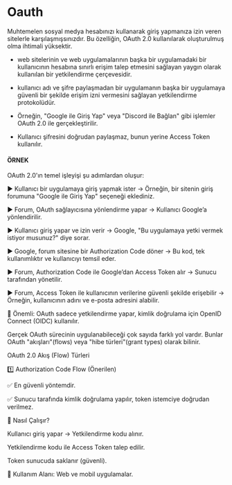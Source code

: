 # Oauth
Muhtemelen sosyal medya hesabınızı kullanarak giriş yapmanıza izin veren sitelerle karşılaşmışsınızdır. Bu özelliğin,  OAuth 2.0  kullanılarak oluşturulmuş olma ihtimali yüksektir.

* web sitelerinin ve web uygulamalarının başka bir uygulamadaki bir kullanıcının hesabına sınırlı erişim talep etmesini sağlayan yaygın olarak kullanılan bir yetkilendirme çerçevesidir. 

*  kullanıcı adı ve şifre paylaşmadan bir uygulamanın başka bir uygulamaya güvenli bir şekilde erişim izni vermesini sağlayan yetkilendirme protokolüdür.

* Örneğin, "Google ile Giriş Yap" veya "Discord ile Bağlan" gibi işlemler OAuth 2.0 ile gerçekleştirilir.

* Kullanıcı şifresini doğrudan paylaşmaz, bunun yerine Access Token kullanılır.

#### ÖRNEK


OAuth 2.0'ın temel işleyişi şu adımlardan oluşur:

▶️ Kullanıcı bir uygulamaya giriş yapmak ister → Örneğin, bir sitenin giriş  forumuna "Google ile Giriş Yap" seçeneği eklediniz.

▶️ Forum, OAuth sağlayıcısına yönlendirme yapar → Kullanıcı Google’a yönlendirilir.

▶️ Kullanıcı giriş yapar ve izin verir → Google, "Bu uygulamaya yetki vermek istiyor musunuz?" diye sorar.

▶️ Google, forum sitesine bir Authorization Code döner → Bu kod, tek kullanımlıktır ve kullanıcıyı temsil eder.

▶️ Forum, Authorization Code ile Google’dan Access Token alır → Sunucu tarafından yönetilir.

▶️ Forum, Access Token ile kullanıcının verilerine güvenli şekilde erişebilir → Örneğin, kullanıcının adını ve e-posta adresini alabilir.

🔹 Önemli: OAuth sadece yetkilendirme yapar, kimlik doğrulama için OpenID Connect (OIDC) kullanılır.

Gerçek OAuth sürecinin uygulanabileceği çok sayıda farklı yol vardır. Bunlar OAuth "akışları"(flows) veya "hibe türleri"(grant types) olarak bilinir. 

OAuth 2.0 Akış (Flow) Türleri

1️⃣ Authorization Code Flow (Önerilen)

✅ En güvenli yöntemdir.

✅ Sunucu tarafında kimlik doğrulama yapılır, token istemciye doğrudan verilmez.

🔹 Nasıl Çalışır?

Kullanıcı giriş yapar → Yetkilendirme kodu alınır.

Yetkilendirme kodu ile Access Token talep edilir.

Token sunucuda saklanır (güvenli).

🔹 Kullanım Alanı: Web ve mobil uygulamalar.